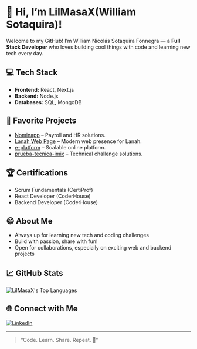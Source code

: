 # 👋 Hi, I’m LilMasaX(William Sotaquira)!

Welcome to my GitHub! I’m William Nicolás Sotaquira Fonnegra — a **Full Stack Developer** who loves building cool things with code and learning new tech every day.

## 💻 Tech Stack

- **Frontend:** React, Next.js  
- **Backend:** Node.js  
- **Databases:** SQL, MongoDB

## 🚀 Favorite Projects

- [Nominapp](#) – Payroll and HR solutions.
- [Lanah Web Page](#) – Modern web presence for Lanah.
- [e-platform](https://github.com/e-lumeholding/e-platform) – Scalable online platform.
- [prueba-tecnica-imix](https://github.com/LilMasaX/prueba-tecnica-imix) – Technical challenge solutions.

## 🏆 Certifications

- Scrum Fundamentals (CertiProf)
- React Developer (CoderHouse)
- Backend Developer (CoderHouse)

## 😄 About Me

- Always up for learning new tech and coding challenges
- Build with passion, share with fun!
- Open for collaborations, especially on exciting web and backend projects

## 📈 GitHub Stats


![LilMasaX's Top Languages](https://github-readme-stats.vercel.app/api/top-langs/?username=LilMasaX&layout=compact&theme=radical)

## 🌐 Connect with Me

[![LinkedIn](https://img.shields.io/badge/LinkedIn-blue?logo=linkedin)](https://www.linkedin.com/in/william-nicolas-sotaquira-fonnegra-3129a1302/)

---

> “Code. Learn. Share. Repeat. 🚀”
